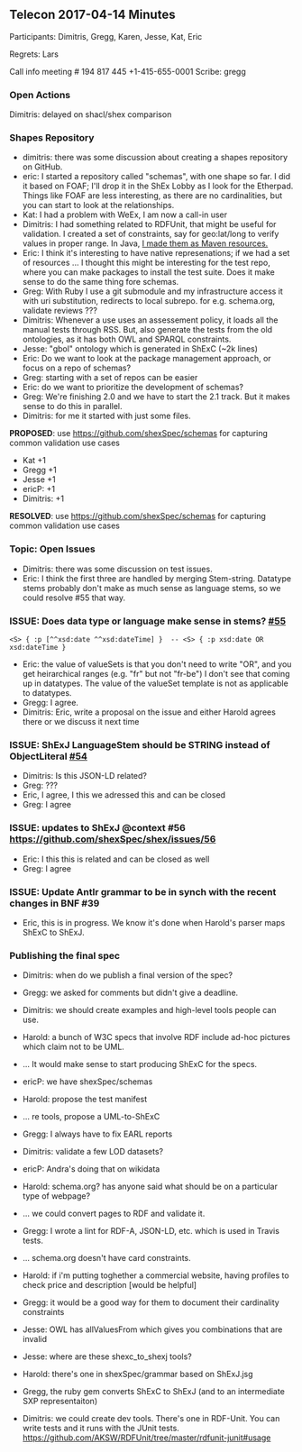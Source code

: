 

## Telecon 2017-04-14 Minutes

Participants: Dimitris, Gregg, Karen, Jesse, Kat, Eric
    
Regrets: Lars

Call info meeting # 194 817 445
+1-415-655-0001
Scribe:  gregg

### Open Actions

Dimitris: delayed on shacl/shex comparison

### Shapes Repository

 * dimitris: there was some discussion about creating a shapes repository on GitHub.
 * eric: I started a repository called "schemas", with one shape so far. I did it based on FOAF; I'll drop it in the ShEx Lobby as I look for the Etherpad. Things like FOAF are less interesting, as there are no cardinalities, but you can start to look at the relationships. 
 * Kat: I had a problem with WeEx, I am now a call-in user
 * Dimitris: I had something related to RDFUnit, that might be useful for validation. I created a set of constraints, say for geo:lat/long to verify values in proper range. In Java, [I made them as Maven resources.](https://github.com/AKSW/RDFUnit/blob/master/rdfunit-manual-tests/src/main/resources/org/aksw/rdfunit/tests/Manual/www.w3.org/2003/01/geo/wgs84_pos/geo.tests.Manual.ttl)
 * Eric: I think it's interesting to have native represenations; if we had a set of resources ... I thought this might be interesting for the test repo, where you can make packages to install the test suite. Does it make sense to do the same thing fore schemas.
 * Greg: With Ruby I use a git submodule and my infrastructure access it with uri substitution, redirects to local subrepo.  for e.g. schema.org, validate reviews ???
 * Dimitris: Whenever a use uses an assessement policy, it loads all the manual tests through RSS. But, also generate the tests from the old ontologies, as it has both OWL and SPARQL constraints.
 * Jesse: "gbol" ontology which is generated in ShExC (~2k lines)
 * Eric: Do we want to look at the package management approach, or focus on a repo of schemas?
 * Greg: starting with a set of repos can be easier
 * Eric: do we want to prioritize the development of schemas?
 * Greg: We're finishing 2.0 and we have to start the 2.1 track. But it makes sense to do this in parallel.
 * Dimitris: for me it started with just some files.

**PROPOSED**: use https://github.com/shexSpec/schemas for capturing common validation use cases

 * Kat +1
 * Gregg +1
 * Jesse +1
 * ericP: +1
 * Dimitris: +1

**RESOLVED**: use https://github.com/shexSpec/schemas for capturing common validation use cases

### Topic: Open Issues
 * Dimitris: there was some discussion on test issues.
 * Eric: I think the first three are handled by merging Stem-string. Datatype stems probably don't make as much sense as language stems, so we could resolve #55 that way.

### ISSUE: Does data type or language make sense in stems? [#55](https://github.com/shexSpec/shex/issues/55)

`<S> { :p [^^xsd:date ^^xsd:dateTime] }  -- <S> { :p xsd:date OR xsd:dateTime } `
 * Eric: the value of valueSets is that you don't need to write "OR", and you get heirarchical ranges (e.g. "fr" but not "fr-be") I don't see that coming up in datatypes. The value of the valueSet template is not as applicable to datatypes.
 * Gregg: I agree.
 * Dimitris: Eric, write a proposal on the issue and either Harold agrees there or we discuss it next time


### ISSUE: ShExJ LanguageStem should be STRING instead of ObjectLiteral [#54](https://github.com/shexSpec/shex/issues/54)

 * Dimitris: Is this JSON-LD related?
 * Greg: ???
 * Eric, I agree, I this we adressed this and can be closed
 * Greg: I agree

### ISSUE: updates to ShExJ @context #56 https://github.com/shexSpec/shex/issues/56

 * Eric: I this this is related and can be closed as well
 * Greg: I agree

### ISSUE: Update Antlr grammar to be in synch with the recent changes in BNF #39

 * Eric, this is in progress. We know it's done when Harold's parser maps ShExC to ShExJ.

### Publishing the final spec

 * Dimitris: when do we publish a final version of the spec?
 * Gregg: we asked for comments but didn't give a deadline.
 * Dimitris: we should create examples and high-level tools people can use.
 * Harold: a bunch of W3C specs that involve RDF include ad-hoc pictures which claim not to be UML.
 * ... It would make sense to start producing ShExC for the specs.
 * ericP: we have shexSpec/schemas
 * Harold: propose the test manifest
 * ... re tools, propose a UML-to-ShExC
 * Gregg: I always have to fix EARL reports
 * Dimitris: validate a few LOD datasets?
 * ericP: Andra's doing that on wikidata
 * Harold: schema.org? has anyone said what should be on a particular type of webpage?
 * ... we could convert pages to RDF and validate it.
 * Gregg: I wrote a lint for RDF-A, JSON-LD, etc. which is used in Travis tests.
 * ... schema.org doesn't have card constraints.
 * Harold: if i'm putting toghether a commercial website, having profiles to check price and description [would be helpful]
 * Gregg: it would be a good way for them to document their cardinality constraints
 * Jesse: OWL has allValuesFrom which gives you combinations that are invalid

 * Jesse: where are these shexc_to_shexj tools?
 * Harold: there's one in shexSpec/grammar based on ShExJ.jsg
 * Gregg, the ruby gem converts ShExC to ShExJ (and to an intermediate SXP representaiton)

 * Dimitris: we could create dev tools. There's one in RDF-Unit. You can write tests and it runs with the JUnit tests.
https://github.com/AKSW/RDFUnit/tree/master/rdfunit-junit#usage
